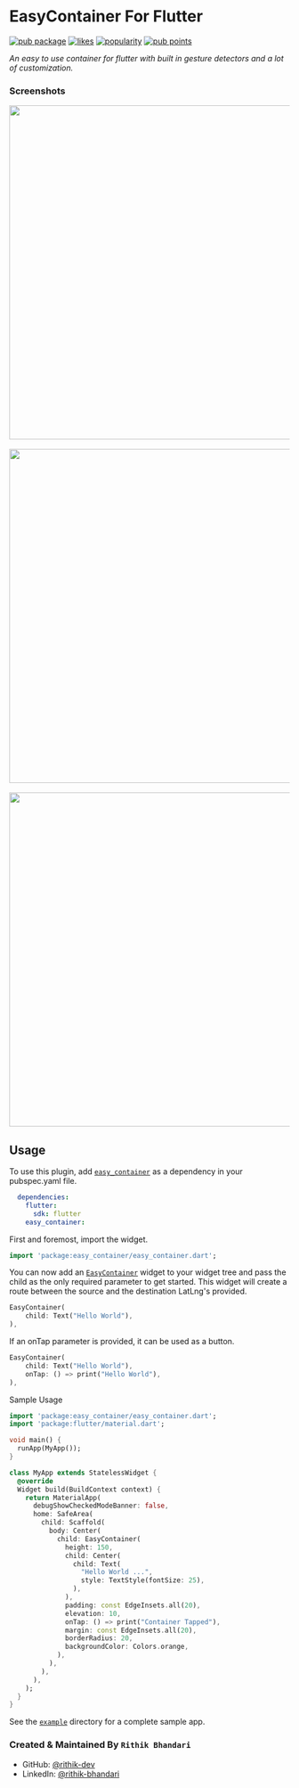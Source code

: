 # EasyContainer For Flutter
[![pub package](https://img.shields.io/pub/v/easy_container.svg)](https://pub.dev/packages/easy_container)
[![likes](https://badges.bar/easy_container/likes)](https://pub.dev/packages/easy_container/score)
[![popularity](https://badges.bar/easy_container/popularity)](https://pub.dev/packages/easy_container/score)
[![pub points](https://badges.bar/easy_container/pub%20points)](https://pub.dev/packages/easy_container/score)

*An easy to use container for flutter with built in gesture detectors and a lot of customization.*

### Screenshots
<img src="https://user-images.githubusercontent.com/56810766/114513858-46929a00-9c58-11eb-9e17-99b3df0a5e92.png" height=600/>&nbsp;&nbsp;<img src="https://user-images.githubusercontent.com/56810766/114513863-46929a00-9c58-11eb-9870-f75a3c6963b1.png" height=600/>&nbsp;&nbsp;<img src="https://user-images.githubusercontent.com/56810766/114513854-45616d00-9c58-11eb-8618-8c9bead46cc2.png" height=600/>

## Usage

To use this plugin, add [`easy_container`](https://pub.dev/packages/easy_container) as a dependency in your pubspec.yaml file.

```yaml
  dependencies:
    flutter:
      sdk: flutter
    easy_container:
```

First and foremost, import the widget.
```dart
import 'package:easy_container/easy_container.dart';
```

You can now add an [`EasyContainer`](https://github.com/rithik-dev/easy_container/blob/master/lib/easy_container.dart) widget to your widget tree and pass the child as the only required parameter to get started.
This widget will create a route between the source and the destination LatLng's provided.
```dart
EasyContainer(
    child: Text("Hello World"),
),
```

If an onTap parameter is provided, it can be used as a button.
```dart
EasyContainer(
    child: Text("Hello World"),
    onTap: () => print("Hello World"),
),
```

Sample Usage
```dart
import 'package:easy_container/easy_container.dart';
import 'package:flutter/material.dart';

void main() {
  runApp(MyApp());
}

class MyApp extends StatelessWidget {
  @override
  Widget build(BuildContext context) {
    return MaterialApp(
      debugShowCheckedModeBanner: false,
      home: SafeArea(
        child: Scaffold(
          body: Center(
            child: EasyContainer(
              height: 150,
              child: Center(
                child: Text(
                  "Hello World ...",
                  style: TextStyle(fontSize: 25),
                ),
              ),
              padding: const EdgeInsets.all(20),
              elevation: 10,
              onTap: () => print("Container Tapped"),
              margin: const EdgeInsets.all(20),
              borderRadius: 20,
              backgroundColor: Colors.orange,
            ),
          ),
        ),
      ),
    );
  }
}

```

See the [`example`](https://github.com/rithik-dev/easy_container/blob/master/example) directory for a complete sample app.

### Created & Maintained By `Rithik Bhandari`

* GitHub: [@rithik-dev](https://github.com/rithik-dev)
* LinkedIn: [@rithik-bhandari](https://www.linkedin.com/in/rithik-bhandari/)

